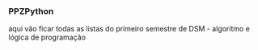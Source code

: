 ### PPZPython

aqui vão ficar todas as listas do primeiro semestre de DSM - algoritmo e lógica de programação

